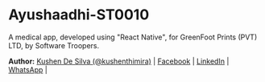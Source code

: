 # Ayushaadhi-ST0010

A medical app, developed using "React Native", for GreenFoot Prints (PVT) LTD, by Software Troopers.

**Author:** [Kushen De Silva (@kushenthimira)](https://github.com/kushenthimira) | [Facebook](https://facebook.com/ciphernpc) | [LinkedIn](https://linkedin.com/in/kushenthimira) | [WhatsApp](https://wa.me/94717827878) |
